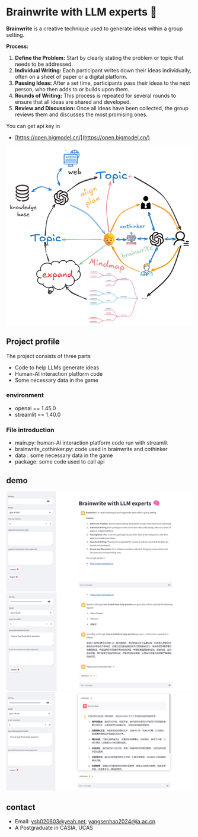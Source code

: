 # Brainwrite with LLM experts 🧠

**Brainwrite** is a creative technique used to generate ideas within a group setting. 

**Process:**
1. **Define the Problem:** Start by clearly stating the problem or topic that needs to be addressed.
2. **Individual Writing:** Each participant writes down their ideas individually, often on a sheet of paper or a digital platform.
3. **Passing Ideas:** After a set time, participants pass their ideas to the next person, who then adds to or builds upon them.
4. **Rounds of Writing:** This process is repeated for several rounds to ensure that all ideas are shared and developed.
5. **Review and Discussion:** Once all ideas have been collected, the group reviews them and discusses the most promising ones.

You can get api key in 
- [https://open.bigmodel.cn/](https://open.bigmodel.cn/)

![show](pic/show.png)



## Project profile

The project consists of three parts
- Code to help LLMs generate ideas
- Human-AI interaction platform code
- Some necessary data in the game


### environment
- openai == 1.45.0 
- streamlit == 1.40.0 

### File introduction
- main.py: human-AI interaction platform code run with streamlit
- brainwrite_cothinker.py: code used in brainwrite and cothinker
- data : some necessary data in the game
- package: some code used to call api


## demo
![demo1](pic/demo1.png)
![demo2](pic/demo2.png)
![demo3](pic/demo3.png)



## contact
- Email: ysh020603@yeah.net, yangsenhao2024@ia.ac.cn
- A Postgraduate in CASIA, UCAS
